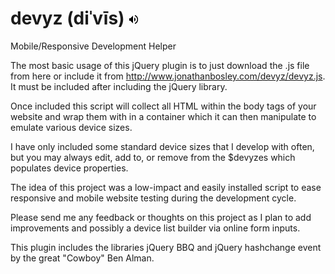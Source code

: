 devyz (diˈvīs)
<span class="lr_dct_spkr lr_dct_spkr_off" jsaction="dob.p" alt="Speaker icon" title="Listen" data-log-string="pronunciation-icon-click" style="display: inline-block;"><input src="data:image/png;base64,iVBORw0KGgoAAAANSUhEUgAAABAAAAAQCAYAAAAf8/9hAAAAcUlEQVQ4y2P4//8/AyUYQhAH3gNxA7IAIQPmo/H3g/QA8XkgFiBkwHyoYnRQABVfj88AmGZcTuuHyjlgMwBZM7IE3NlQGhQe65EN+I8Dw8MLGgYoFpFqADK/YUAMwOsFigORatFIlYRElaRMWmaiBAMAp0n+3U0kqkAAAAAASUVORK5CYII=" type="image" height="16" width="16" style="height:16px;width:16px"><audio src="//ssl.gstatic.com/dictionary/static/sounds/de/0/device.mp3" oncanplaythrough="this.parentNode.style.display = 'inline-block'" preload="auto"></audio></span>
=====

Mobile/Responsive Development Helper

The most basic usage of this jQuery plugin is to just download the .js file from here or include it from http://www.jonathanbosley.com/devyz/devyz.js. It must be included after including the jQuery library.

Once included this script will collect all HTML within the body tags of your website and wrap them with in a container which it can then manipulate to emulate various device sizes.

I have only included some standard device sizes that I develop with often, but you may always edit, add to, or remove from the $devyzes which populates device properties.

The idea of this project was a low-impact and easily installed script to ease responsive and mobile website testing during the development cycle.

Please send me any feedback or thoughts on this project as I plan to add improvements and possibly a device list builder via online form inputs.

This plugin includes the libraries jQuery BBQ and jQuery hashchange event by the great "Cowboy" Ben Alman.

